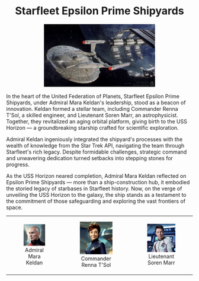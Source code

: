 <h1 align="center">
    Starfleet Epsilon Prime Shipyards
</h1>

<div align="center">
    <figure style="display: inline-block; margin: 0 auto;">
        <img src="homework-docs/img/nx-class.webp" width="300" alt="Starship Image">
    </figure>
</div>



In the heart of the United Federation of Planets, Starfleet Epsilon Prime Shipyards, under Admiral Mara Keldan's leadership, stood as a beacon of innovation. Keldan formed a stellar team, including Commander Renna T'Sol, a skilled engineer, and Lieutenant Soren Marr, an astrophysicist. Together, they revitalized an aging orbital platform, giving birth to the USS Horizon — a groundbreaking starship crafted for scientific exploration.

Admiral Keldan ingeniously integrated the shipyard's processes with the wealth of knowledge from the Star Trek API, navigating the team through Starfleet's rich legacy. Despite formidable challenges, strategic command and unwavering dedication turned setbacks into stepping stones for progress.

As the USS Horizon neared completion, Admiral Mara Keldan reflected on Epsilon Prime Shipyards — more than a ship-construction hub, it embodied the storied legacy of starbases in Starfleet history. Now, on the verge of unveiling the USS Horizon to the galaxy, the ship stands as a testament to the commitment of those safeguarding and exploring the vast frontiers of space.

<table>
<tr>
<td align="center">
<figure>
  <img src="homework-docs/img/Admiral Mara Keldan.webp" width="250" />
  <figcaption>Admiral Mara Keldan</figcaption>
</figure>
</td>

<td align="center">
<figure>
  <img src="homework-docs/img/Commander Renna.webp" width="250" />
  <figcaption>Commander Renna T'Sol</figcaption>
</figure>
</td>

<td align="center">
<figure>
  <img src="homework-docs/img/Lieutenant Soren.webp" width="250" />
  <figcaption>Lieutenant Soren Marr</figcaption>
</figure>
</td>
</tr>
</table>
